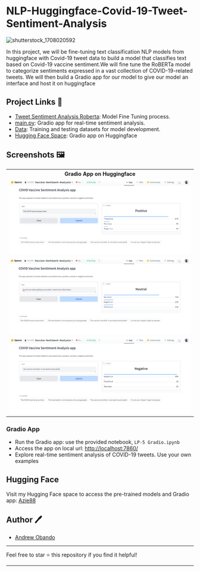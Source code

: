 # NLP-Huggingface-Covid-19-Tweet-Sentiment-Analysis

![shutterstock_1708020592](https://github.com/Azie88/NLP-Huggingface-Covid-19-Tweet-Sentiment-Analysis/assets/101363399/81aa75eb-4d7f-422f-97ee-bebaa25775a3)


In this project, we will be fine-tuning text classification NLP models from huggingface with Covid-19 tweet data to build a model that classifies text based on Covid-19 vaccine sentiment.We will fine tune the RoBERTa model to categorize sentiments expressed in a vast collection of COVID-19-related tweets. We will then build a Gradio app for our model to give our model an interface and host it on huggingface

## Project Links 📑

- [Tweet Sentiment Analysis Roberta](https://github.com/Azie88/NLP-Huggingface-Covid-19-Tweet-Sentiment-Analysis/blob/main/dev/Tweet%20Sentiment%20Analysis%20Roberta%20notebook.ipynb): Model Fine Tuning process.
- [main.py](https://github.com/Azie88/NLP-Huggingface-Covid-19-Tweet-Sentiment-Analysis/blob/main/main.py): Gradio app for real-time sentiment analysis.
- [Data](https://github.com/Azie88/NLP-Huggingface-Covid-19-Tweet-Sentiment-Analysis/tree/main/Dataset): Training and testing datasets for model development.
- [Hugging Face Space](https://huggingface.co/spaces/Azie88/Vaccine-Sentiment-Analysis): Gradio app on Huggingface

## Screenshots 🖼️

<table>
    <tr>
        <th> Gradio App on Huggingface </th>
    </tr>
    <tr>
        <td><img src="Screenshots\Positive Sentiment.png"/></td>
    </tr>
    <tr>
        <td><img src="Screenshots\Neutral Sentiment.png"/></td>
    </tr>
    <tr>
        <td><img src="Screenshots\Negative Sentiment.png"/></td>
    </tr>
</table>

### Gradio App

- Run the Gradio app: use the provided notebook, `LP-5 Gradio.ipynb`
- Access the app on local url: [http://localhost:7860/](http://localhost:7860/)
- Explore real-time sentiment analysis of COVID-19 tweets. Use your own examples

## Hugging Face

Visit my Hugging Face space to access the pre-trained models and Gradio app: [Azie88](https://huggingface.co/Azie88)

## Author 🖊️

- [Andrew Obando](https://www.linkedin.com/in/andrewobando/)

---

Feel free to star ⭐ this repository if you find it helpful!

---

